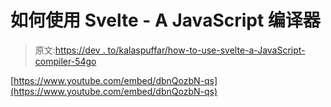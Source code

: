 # 如何使用 Svelte - A JavaScript 编译器

> 原文:[https://dev . to/kalaspuffar/how-to-use-svelte-a-JavaScript-compiler-54go](https://dev.to/kalaspuffar/how-to-use-svelte-a-javascript-compiler-54go)

[https://www.youtube.com/embed/dbnQozbN-qs](https://www.youtube.com/embed/dbnQozbN-qs)
